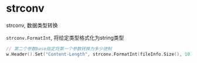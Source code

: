 # strconv

strconv, 数据类型转换

`strconv.FormatInt`, 将给定类型格式化为string类型

```go
// 第二个参数base指定将第一个参数转换为多少进制
w.Header().Set("Content-Length", strconv.FormatInt(fileInfo.Size(), 10))
```